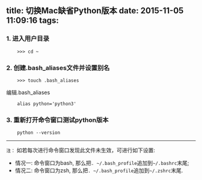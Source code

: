 title: 切换Mac缺省Python版本
date: 2015-11-05 11:09:16
tags:
---
### 1. 进入用户目录

        >>> cd ~
        
### 2. 创建.bash_aliases文件并设置别名

        >>> touch .bash_aliases
        
编辑.bash_aliases   
        
        alias python='python3'
        
### 3. 重新打开命令窗口测试python版本
     
        python --version

---
`注：` 如若每次进行命令窗口发现此文件未生效，可进行如下设置:

- 情况一: 命令窗口为bash, 那么把`. ~/.bash_profile`追加到`~/.bashrc`末尾;
- 情况二: 命令窗口为zsh, 那么把`. ~/.bash_profile`追加到`~/.zshrc`末尾.
